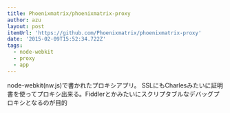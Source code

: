 ```yaml
---
title: Phoenixmatrix/phoenixmatrix-proxy
author: azu
layout: post
itemUrl: 'https://github.com/Phoenixmatrix/phoenixmatrix-proxy'
date: '2015-02-09T15:52:34.722Z'
tags:
  - node-webkit
  - proxy
  - app
---
```

node-webkit(nw.js)で書かれたプロキシアプリ。
SSLにもCharlesみたいに証明書を使ってプロキシ出来る。Fiddlerとかみたいにスクリプタブルなデバッグプロキシとなるのが目的
